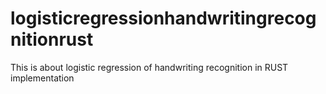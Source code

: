 # logisticregressionhandwritingrecognitionrust
This is about logistic regression of handwriting recognition in RUST implementation
